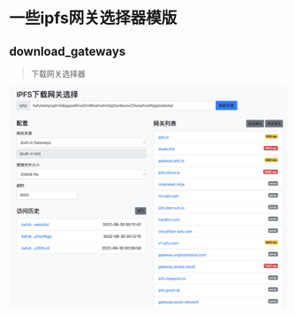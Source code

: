 # 一些ipfs网关选择器模版


## download_gateways

> 下载网关选择器

![image-20220830103338200](https://raw.githubusercontent.com/KuanHsiaoKuo/writing_materials/main/imgs/image-20220830103338200.png)
